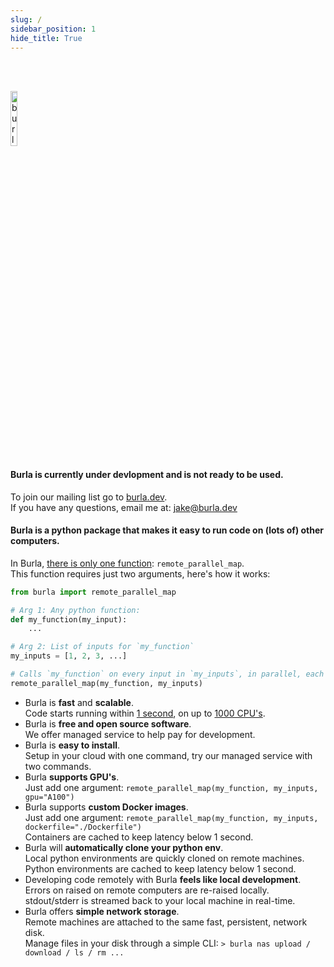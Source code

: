 ```yaml
---
slug: /
sidebar_position: 1
hide_title: True
---
```


<br></br>

<img src="/img/logo_new.png" alt="burla_logo" title="Burla" width="15%" height="auto" />

#### Burla is currently under devlopment and is not ready to be used.

To join our mailing list go to [burla.dev](https://burla.dev/).  
If you have any questions, email me at: jake@burla.dev

#### Burla is a python package that makes it easy to run code on (lots of) other computers.

In Burla, <ins>there is only one function</ins>: `remote_parallel_map`.  
This function requires just two arguments, here's how it works:

```python
from burla import remote_parallel_map

# Arg 1: Any python function:
def my_function(my_input):
    ...

# Arg 2: List of inputs for `my_function`
my_inputs = [1, 2, 3, ...]

# Calls `my_function` on every input in `my_inputs`, in parallel, each on a separate computer in the cloud.
remote_parallel_map(my_function, my_inputs)
```

- Burla is **fast** and **scalable**.  
  Code starts running within <u>1 second</u>, on up to <u>1000 CPU's</u>.
- Burla is **free and open source software**.  
  We offer managed service to help pay for development.
- Burla is **easy to install**.  
  Setup in your cloud with one command, try our managed service with two commands.
- Burla **supports GPU's**.  
  Just add one argument: `remote_parallel_map(my_function, my_inputs, gpu="A100")`
- Burla supports **custom Docker images**.  
  Just add one argument: `remote_parallel_map(my_function, my_inputs, dockerfile="./Dockerfile")`  
  Containers are cached to keep latency below 1 second.
- Burla will **automatically clone your python env**.  
  Local python environments are quickly cloned on remote machines.  
  Python environments are cached to keep latency below 1 second.
- Developing code remotely with Burla **feels like local development**.  
  Errors on raised on remote computers are re-raised locally.  
  stdout/stderr is streamed back to your local machine in real-time.
- Burla offers **simple network storage**.  
  Remote machines are attached to the same fast, persistent, network disk.  
  Manage files in your disk through a simple CLI: `> burla nas upload / download / ls / rm ...`
